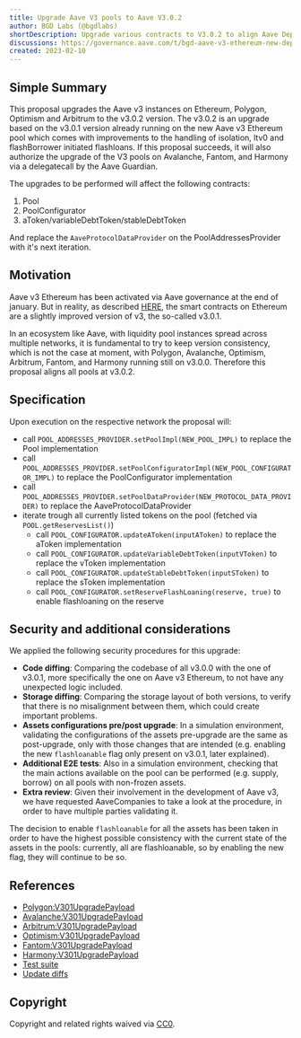 ```yaml
---
title: Upgrade Aave V3 pools to Aave V3.0.2
author: BGD Labs (@bgdlabs)
shortDescription: Upgrade various contracts to V3.0.2 to align Aave Deployments
discussions: https://governance.aave.com/t/bgd-aave-v3-ethereum-new-deployment-vs-aave-v2-upgrade/9990/13
created: 2023-02-10
---
```


## Simple Summary

This proposal upgrades the Aave v3 instances on Ethereum, Polygon, Optimism and Arbitrum to the v3.0.2 version.
The v3.0.2 is an upgrade based on the v3.0.1 version already running on the new Aave v3 Ethereum pool which comes with improvements to the handling of isolation, ltv0 and flashBorrower initiated flashloans.
If this proposal succeeds, it will also authorize the upgrade of the V3 pools on Avalanche, Fantom, and Harmony via a delegatecall by the Aave Guardian.

The upgrades to be performed will affect the following contracts:

1. Pool
2. PoolConfigurator
3. aToken/variableDebtToken/stableDebtToken

And replace the `AaveProtocolDataProvider` on the PoolAddressesProvider with it's next iteration.

## Motivation

Aave v3 Ethereum has been activated via Aave governance at the end of january. But in reality, as described [HERE](https://governance.aave.com/t/bgd-aave-v3-ethereum-new-deployment-vs-aave-v2-upgrade/9990/13), the smart contracts on Ethereum are a slightly improved version of v3, the so-called v3.0.1.

In an ecosystem like Aave, with liquidity pool instances spread across multiple networks, it is fundamental to try to keep version consistency, which is not the case at moment, with Polygon, Avalanche, Optimism, Arbitrum, Fantom, and Harmony running still on v3.0.0. Therefore this proposal aligns all pools at v3.0.2.

## Specification

Upon execution on the respective network the proposal will:

- call `POOL_ADDRESSES_PROVIDER.setPoolImpl(NEW_POOL_IMPL)` to replace the Pool implementation
- call `POOL_ADDRESSES_PROVIDER.setPoolConfiguratorImpl(NEW_POOL_CONFIGURATOR_IMPL)` to replace the PoolConfigurator implementation
- call `POOL_ADDRESSES_PROVIDER.setPoolDataProvider(NEW_PROTOCOL_DATA_PROVIDER)` to replace the AaveProtocolDataProvider
- iterate trough all currently listed tokens on the pool (fetched via `POOL.getReservesList()`)
  - call `POOL_CONFIGURATOR.updateAToken(inputAToken)` to replace the aToken implementation
  - call `POOL_CONFIGURATOR.updateVariableDebtToken(inputVToken)` to replace the vToken implementation
  - call `POOL_CONFIGURATOR.updateStableDebtToken(inputSToken)` to replace the sToken implementation
  - call `POOL_CONFIGURATOR.setReserveFlashLoaning(reserve, true)` to enable flashloaning on the reserve

## Security and additional considerations

We applied the following security procedures for this upgrade:

- **Code diffing**: Comparing the codebase of all v3.0.0 with the one of v3.0.1, more specifically the one on Aave v3 Ethereum, to not have any unexpected logic included.
- **Storage diffing**: Comparing the storage layout of both versions, to verify that there is no misalignment between them, which could create important problems.
- **Assets configurations pre/post upgrade**: In a simulation environment, validating the configurations of the assets pre-upgrade are the same as post-upgrade, only with those changes that are intended (e.g. enabling the new `flashloanable` flag only present on v3.0.1, later explained).
- **Additional E2E tests**: Also in a simulation environment, checking that the main actions available on the pool can be performed (e.g. supply, borrow) on all pools with non-frozen assets.
- **Extra review**: Given their involvement in the development of Aave v3, we have requested AaveCompanies to take a look at the procedure, in order to have multiple parties validating it.

The decision to enable `flashloanable` for all the assets has been taken in order to have the highest possible consistency with the current state of the assets in the pools: currently, all are flashloanable, so by enabling the new flag, they will continue to be so.

## References

- [Polygon:V301UpgradePayload](TBA)
- [Avalanche:V301UpgradePayload](TBA)
- [Arbitrum:V301UpgradePayload](TBA)
- [Optimism:V301UpgradePayload](TBA)
- [Fantom:V301UpgradePayload](TBA)
- [Harmony:V301UpgradePayload](TBA)
- [Test suite](https://github.com/bgd-labs/proposal-3.0.1-upgrade/blob/main/tests/V301UpgradePayloadTest.t.sol)
- [Update diffs](https://github.com/bgd-labs/proposal-3.0.1-upgrade/tree/main/diffs)

## Copyright

Copyright and related rights waived via [CC0](https://creativecommons.org/publicdomain/zero/1.0/).
